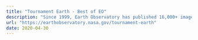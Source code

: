 ```yaml
---
title: "Tournament Earth - Best of EO"
description: "Since 1999, Earth Observatory has published 16,000+ images. To celebrate our 20th anniversary and the 50th anniversary of Earth Day, we want you to pick our all-time best image. Each week from March 23 to April 28, you can vote for your favorite images. Readers will narrow the field from 32 nominees down to one champion in a five-round knockout-style tournament. The brackets are: Past Winners, Home Planet, Land &amp; Ice, and Sea &amp; Sky."
url: "https://earthobservatory.nasa.gov/tournament-earth"
date: 2020-04-30
---
```

